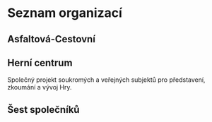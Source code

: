 # Seznam organizací


## Asfaltová-Cestovní

## Herní centrum

Společný projekt soukromých a veřejných subjektů pro představení, zkoumání a vývoj Hry. 

## Šest společníků
